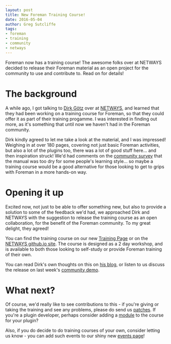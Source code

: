```yaml
---
layout: post
title: New Foreman Training Course!
date: 2016-05-04
author: Greg Sutcliffe
tags:
- foreman
- training
- community
- netways
---
```


Foreman now has a training course! The awesome folks over at NETWAYS decided to
release their Foreman material as an open project for the community to use and
contribute to. Read on for details!

<!--more-->

# The background

A while ago, I got talking to [Dirk Götz][dirk] over at
[NETWAYS][netways], and learned that they had been working on a training
course for Foreman, so that they could offer it as part of their training
progamme. I was interested in finding out more, as it's something that until
now we haven't had in the Foreman community.

[dirk]: //blog.netways.de/author/dgoetz
[netways]: //netways.de

Dirk kindly agreed to let me take a look at the material, and I was impressed!
Weighing in at over 180 pages, covering not just basic Foreman activities, but
also a lot of the plugins too, there was a lot of good stuff here... and then
inspiration struck! We'd had comments on the [community survey][survey] that
the manual was too dry for some people's learning style... so maybe a training
course would be a good alternative for those looking to get to grips with
Foreman in a more hands-on way.

[survey]: //2016/03/2016-forman-survey-analysis.html

# Opening it up

Excited now, not just to be able to offer something new, but also to provide a
solution to some of the feedback we'd had, we approached Dirk and NETWAYS with
the suggestion to release the training course as an open collaboration, for the
benefit of the Foreman community. To my great delight, they agreed!

You can find the training course on our new [Training Page][training] or
on the [NETWAYS github.io site][rendered]. The course is designed as a 2 day
workshop, and is available to both those looking to self-study or provide
Foreman training of their own.

[training]: /training.html
[rendered]: //netways.github.io/foreman-training/

You can read Dirk's own thoughts on this on [his blog][blog], or listen to us
discuss the release on last week's [community demo][demo].

[blog]: https://blog.netways.de/2016/04/29/foreman-training-release
[demo]: https://youtu.be/-bCIcN5i-24?t=1140

# What next?

Of course, we'd really like to see contributions to this - if you're giving or
taking the training and see any problems, please do send us [patches][patches].
If you're a plugin developer, perhaps consider adding a [module][plugins] to
the course for your plugin?

[patches]: https://github.com/NETWAYS/foreman-training/pulls
[plugins]: https://github.com/NETWAYS/foreman-training/tree/gh-pages/plugins

Also, if you do decide to do training courses of your own, consider letting us
know - you can add such events to our shiny new [events page][events]!

[events]: //events/
